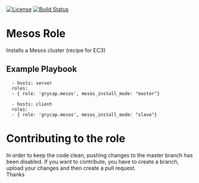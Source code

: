 [![License](https://img.shields.io/badge/license-Apache%202-blue.svg)](https://www.apache.org/licenses/LICENSE-2.0)
[![Build Status](https://travis-ci.org/grycap/ansible-role-mesos.svg?branch=master)](https://travis-ci.org/grycap/ansible-role-mesos)

Mesos Role
==========

Installs a Mesos cluster (recipe for EC3)

Example Playbook
----------------
```
  - hosts: server
  roles:
  - { role: 'grycap.mesos', mesos_install_mode: "master"}
```
```
  - hosts: client
  roles:
  - { role: 'grycap.mesos', mesos_install_mode: "slave"}
```

Contributing to the role
========================
In order to keep the code clean, pushing changes to the master branch has been disabled. If you want to contribute, you have to create a branch, upload your changes and then create a pull request.  
Thanks
